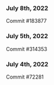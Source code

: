 ### July 8th, 2022

Commit #183877

### July 5th, 2022

Commit #314353


### July 4th, 2022

Commit #72281
